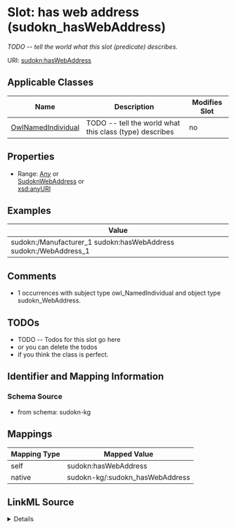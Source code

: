 

# Slot: has web address (sudokn_hasWebAddress)


_TODO -- tell the world what this slot (predicate) describes._





URI: [sudokn:hasWebAddress](http://asu.edu/semantics/SUDOKN/hasWebAddress)



<!-- no inheritance hierarchy -->





## Applicable Classes

| Name | Description | Modifies Slot |
| --- | --- | --- |
| [OwlNamedIndividual](../classes/OwlNamedIndividual.md) | TODO -- tell the world what this class (type) describes |  no  |







## Properties

* Range: [Any](../classes/Any.md)&nbsp;or&nbsp;<br />[SudoknWebAddress](../classes/SudoknWebAddress.md)&nbsp;or&nbsp;<br />[xsd:anyURI](http://www.w3.org/2001/XMLSchema#anyURI)






## Examples

| Value |
| --- |
| sudokn:/Manufacturer_1 sudokn:hasWebAddress sudokn:/WebAddress_1 |

## Comments

* 1 occurrences with subject type owl_NamedIndividual and object type sudokn_WebAddress.

## TODOs

* TODO -- Todos for this slot go here
* or you can delete the todos
* if you think the class is perfect.

## Identifier and Mapping Information







### Schema Source


* from schema: sudokn-kg




## Mappings

| Mapping Type | Mapped Value |
| ---  | ---  |
| self | sudokn:hasWebAddress |
| native | sudokn-kg/:sudokn_hasWebAddress |




## LinkML Source

<details>
```yaml
name: sudokn_hasWebAddress
description: TODO -- tell the world what this slot (predicate) describes.
title: has web address
todos:
- TODO -- Todos for this slot go here
- or you can delete the todos
- if you think the class is perfect.
comments:
- 1 occurrences with subject type owl_NamedIndividual and object type sudokn_WebAddress.
examples:
- value: sudokn:/Manufacturer_1 sudokn:hasWebAddress sudokn:/WebAddress_1
from_schema: sudokn-kg
rank: 1000
domain: io_Organization
slot_uri: sudokn:hasWebAddress
alias: sudokn_hasWebAddress
domain_of:
- owl_NamedIndividual
range: Any
any_of:
- range: sudokn_WebAddress
- range: uri

```
</details>